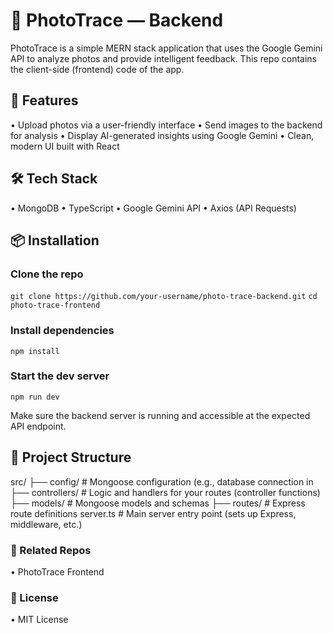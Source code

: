 # 📸 PhotoTrace — Backend

PhotoTrace is a simple MERN stack application that uses the Google Gemini API to analyze photos and provide intelligent feedback.
This repo contains the client-side (frontend) code of the app.

## 🚀 Features
  •	Upload photos via a user-friendly interface
  •	Send images to the backend for analysis
  •	Display AI-generated insights using Google Gemini
  •	Clean, modern UI built with React

## 🛠️ Tech Stack
  •	MongoDB
  •	TypeScript
  •	Google Gemini API
  •	Axios (API Requests)

## 📦 Installation

### Clone the repo
`git clone https://github.com/your-username/photo-trace-backend.git`
`cd photo-trace-frontend`

### Install dependencies
`npm install`

### Start the dev server
`npm run dev`

Make sure the backend server is running and accessible at the expected API endpoint.

## 📁 Project Structure

src/
├── config/        # Mongoose configuration (e.g., database connection in 
├── controllers/   # Logic and handlers for your routes (controller functions)
├── models/        # Mongoose models and schemas
├── routes/        # Express route definitions
server.ts          # Main server entry point (sets up Express, middleware, etc.)


### 🔗 Related Repos
  •	PhotoTrace Frontend

### 📄 License

  •	MIT License

